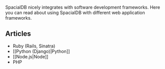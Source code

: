 SpacialDB nicely integrates with software development frameworks. Here you can read about using SpacialDB with different web application frameworks.

## Articles

* Ruby (Rails, Sinatra)
* [[Python (Django)|Python]]
* [[Node.js|Node]]
* PHP
